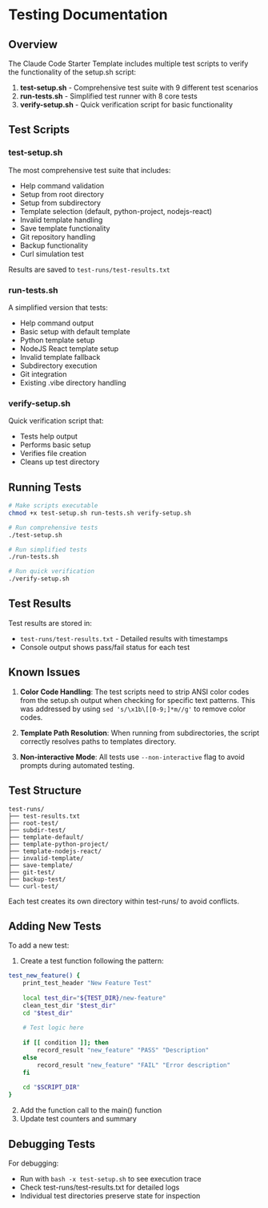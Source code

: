 # Testing Documentation

## Overview

The Claude Code Starter Template includes multiple test scripts to verify the functionality of the setup.sh script:

1. **test-setup.sh** - Comprehensive test suite with 9 different test scenarios
2. **run-tests.sh** - Simplified test runner with 8 core tests
3. **verify-setup.sh** - Quick verification script for basic functionality

## Test Scripts

### test-setup.sh

The most comprehensive test suite that includes:
- Help command validation
- Setup from root directory
- Setup from subdirectory
- Template selection (default, python-project, nodejs-react)
- Invalid template handling
- Save template functionality
- Git repository handling
- Backup functionality
- Curl simulation test

Results are saved to `test-runs/test-results.txt`

### run-tests.sh

A simplified version that tests:
- Help command output
- Basic setup with default template
- Python template setup
- NodeJS React template setup
- Invalid template fallback
- Subdirectory execution
- Git integration
- Existing .vibe directory handling

### verify-setup.sh

Quick verification script that:
- Tests help output
- Performs basic setup
- Verifies file creation
- Cleans up test directory

## Running Tests

```bash
# Make scripts executable
chmod +x test-setup.sh run-tests.sh verify-setup.sh

# Run comprehensive tests
./test-setup.sh

# Run simplified tests
./run-tests.sh

# Run quick verification
./verify-setup.sh
```

## Test Results

Test results are stored in:
- `test-runs/test-results.txt` - Detailed results with timestamps
- Console output shows pass/fail status for each test

## Known Issues

1. **Color Code Handling**: The test scripts need to strip ANSI color codes from the setup.sh output when checking for specific text patterns. This was addressed by using `sed 's/\x1b\[[0-9;]*m//g'` to remove color codes.

2. **Template Path Resolution**: When running from subdirectories, the script correctly resolves paths to templates directory.

3. **Non-interactive Mode**: All tests use `--non-interactive` flag to avoid prompts during automated testing.

## Test Structure

```
test-runs/
├── test-results.txt
├── root-test/
├── subdir-test/
├── template-default/
├── template-python-project/
├── template-nodejs-react/
├── invalid-template/
├── save-template/
├── git-test/
├── backup-test/
└── curl-test/
```

Each test creates its own directory within test-runs/ to avoid conflicts.

## Adding New Tests

To add a new test:

1. Create a test function following the pattern:
```bash
test_new_feature() {
    print_test_header "New Feature Test"
    
    local test_dir="${TEST_DIR}/new-feature"
    clean_test_dir "$test_dir"
    cd "$test_dir"
    
    # Test logic here
    
    if [[ condition ]]; then
        record_result "new_feature" "PASS" "Description"
    else
        record_result "new_feature" "FAIL" "Error description"
    fi
    
    cd "$SCRIPT_DIR"
}
```

2. Add the function call to the main() function
3. Update test counters and summary

## Debugging Tests

For debugging:
- Run with `bash -x test-setup.sh` to see execution trace
- Check test-runs/test-results.txt for detailed logs
- Individual test directories preserve state for inspection